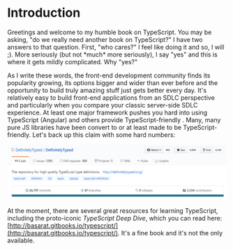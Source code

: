 # Introduction

Greetings and welcome to my humble book on TypeScript. You may be asking, "do we really need another book on TypeScript?" I have two answers to that question. First, "who cares?" I feel like doing it and so, I will ;\). More seriously \(but not \*much\* more seriously\), I say "yes" and this is where it gets mildly complicated. Why "yes?" 

As I write these words, the front-end development community finds its popularity growing, its options bigger and wider than ever before and the opportunity to build truly amazing stuff just gets better every day. It's relatively easy to build front-end applications from an SDLC perspective and particularly when you compare your classic server-side SDLC experience.  At least one major framework pushes you hard into using TypeScript \(Angular\) and others provide TypeScript-friendly . Many, many pure JS libraries have been convert to or at least made to be TypeScript-friendly.  Let's back up this claim with some hard numbers:

![](/assets/DefinitelyTypeAsOf2017_03_05.png)

At the moment, there are several great resources for learning TypeScript, including the proto-iconic _TypeScript Deep Dive_, which you can read here: [http://basarat.gitbooks.io/typescript/](http://basarat.gitbooks.io/typescript/). It's a fine book and it's not the only available.

